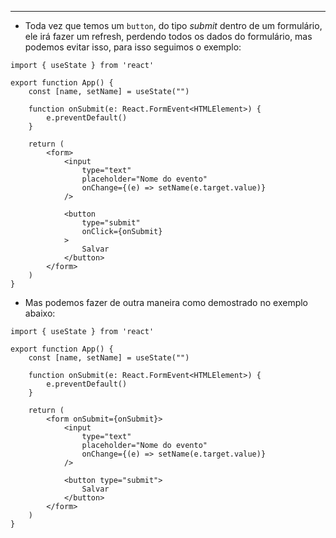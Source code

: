___
- Toda vez que temos um `button`, do tipo *submit* dentro de um formulário, ele irá fazer um refresh, perdendo todos os dados do formulário, mas podemos evitar isso, para isso seguimos o exemplo:
```Tsx
import { useState } from 'react'

export function App() {
	const [name, setName] = useState("")

	function onSubmit(e: React.FormEvent<HTMLElement>) {
		e.preventDefault()
	}

	return (
		<form>
			<input 
				type="text"
				placeholder="Nome do evento"
				onChange={(e) => setName(e.target.value)}
			/>

			<button 
				type="submit"
				onClick={onSubmit}
			>
				Salvar
			</button>
		</form>
	)
}
```
- Mas podemos fazer de outra maneira como demostrado no exemplo abaixo:
```Tsx
import { useState } from 'react'

export function App() {
	const [name, setName] = useState("")

	function onSubmit(e: React.FormEvent<HTMLElement>) {
		e.preventDefault()
	}

	return (
		<form onSubmit={onSubmit}>
			<input 
				type="text"
				placeholder="Nome do evento"
				onChange={(e) => setName(e.target.value)}
			/>

			<button type="submit">
				Salvar
			</button>
		</form>
	)
}
```